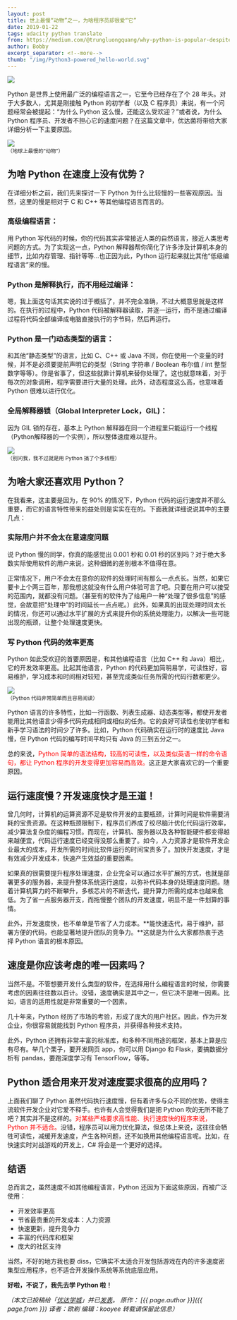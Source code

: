 ```yaml
---
layout: post
title: 世上最慢“动物”之一，为啥程序员却很爱“它”
date: 2019-01-22
tags: udacity python translate
from: https://medium.com/@trungluongquang/why-python-is-popular-despite-being-super-slow-83a8320412a9
author: Bobby
excerpt_separator: <!--more-->
thumb: "/img/Python3-powered_hello-world.svg"
---
```

<img src="/img/udacity/udalogo.gif">

Python 是世界上使用最广泛的编程语言之一，它至今已经存在了个 28 年头。对于大多数人，尤其是刚接触 Python 的初学者（以及 C 程序员）来说，有一个问题经常会被提起：“为什么 Python 这么慢，还能这么受欢迎？”或者说，为什么 Python 程序员、开发者不担心它的速度问题？在这篇文章中，优达菌将带给大家详细分析一下主要原因。
<!--more-->

<img src="/img/123edasdf3.webp"><br><small>（地球上最慢的“动物”）</small>

## 为啥 Python 在速度上没有优势？

在详细分析之前，我们先来探讨一下 Python 为什么比较慢的一些客观原因。当然，这里的慢是相对于 C 和 C++ 等其他编程语言而言的。


### 高级编程语言：

用 Python 写代码的时候，你的代码其实非常接近人类的自然语言，接近人类思考问题的方式。为了实现这一点，Python 解释器帮你简化了许多涉及计算机本身的细节，比如内存管理、指针等等…也正因为此，Python 运行起来就比其他“低级编程语言”来的慢。


### Python 是解释执行，而不用经过编译：

嗯，我上面这句话其实说的过于概括了，并不完全准确，不过大概意思就是这样的。在执行的过程中，Python 代码被解释器读取，并逐一运行，而不是通过编译过程将代码全部编译成电脑直接执行的字节码，然后再运行。


### Python 是一门动态类型的语言：

和其他“静态类型”的语言，比如 C、C++ 或 Java 不同，你在使用一个变量的时候，并不是必须要提前声明它的类型（String 字符串 / Boolean 布尔值 / int 整型数字等等）。你是省事了，但这些就靠计算机来替你处理了。这也就意味着，对于每次的对象调用，程序需要进行大量的处理。此外，动态程度这么高，也意味着 Python 很难以进行优化。


### 全局解释器锁（Global Interpreter Lock，GIL)：

因为 GIL 锁的存在，基本上 Python 解释器在同一个进程里只能运行一个线程（Python解释器的一个实例），所以整体速度难以提升。

<img src="/img/multi-threading-python.webp"><br><small>（别问我，我不过就是用 Python 搞了个多线程）</small>

## 为啥大家还喜欢用 Python？

在我看来，这主要是因为，在 90% 的情况下，Python 代码的运行速度并不那么重要，而它的语言特性带来的益处则是实实在在的。下面我就详细说说其中的主要几点：


### 实际用户并不会太在意速度问题

说 Python 慢的同学，你真的能感觉出 0.001 秒和 0.01 秒的区别吗？对于绝大多数实际使用软件的用户来说，这种细微的差别根本不值得在意。

正常情况下，用户不会太在意你的软件的处理时间有那么一点点长。当然，如果它要卡上个两三百年，那我想这就没有什么用户体验可言了吧。只要在用户可以接受的范围内，就都没有问题。（甚至有的软件为了给用户一种“处理了很多信息”的感觉，会故意把“处理中”的时间延长一点点呢。）此外，如果真的出现处理时间太长的情况，你还可以通过水平扩展的方式来提升你的系统处理能力，以解决一些可能出现的瓶颈，让整个处理速度更快。

### 写 Python 代码的效率更高

Python 如此受欢迎的首要原因是，和其他编程语言（比如 C++ 和 Java）相比，它的开发效率更高。比起其他语言，Python 的代码更加简明易学，可读性好，容易维护，学习成本和时间相对较短，甚至完成类似任务所需的代码行数都更少。

<img src="/img/6343refdgggggr40.webp"><br><small>（Python 代码非常简单而且容易阅读）</small>

Python 语言的许多特性，比如一行函数、列表生成器、动态类型等，都使开发者能用比其他语言少得多代码完成相同或相似的任务。它的良好可读性也使初学者和新手学习语法的时间少了许多。比如，Python 代码确实在运行时的速度比 Java 慢，但 Python 代码的编写时间平均只有 Java 的三到五分之一。

总的来说，<span style="color:red;">Python 简单的语法结构，较高的可读性，以及类似英语一样的命令语句，都让 Python 程序的开发变得更加容易而高效。</span>这正是大家喜欢它的一个重要原因。

## 运行速度慢？开发速度快才是王道！

曾几何时，计算机的运算资源不足是软件开发的主要瓶颈，计算时间是软件需要消耗的宝贵资源。在这种瓶颈限制下，程序员们养成了绞尽脑汁优化代码运行效率，减少算法复杂度的编程习惯。而现在，计算机、服务器以及各种智能硬件都变得越来越便宜，代码运行速度已经变得没那么重要了。如今，人力资源才是软件开发企业最大的成本，开发所需的时间比软件运行的时间宝贵多了。加快开发速度，才是有效减少开发成本，快速产生效益的重要因素。

如果真的很需要提升程序处理速度，企业完全可以通过水平扩展的方式，也就是部署更多的服务器，来提升整体系统运行速度，以弥补代码本身的处理速度问题。随着计算机算力的不断攀升，多核芯片的不断迭代，提升算力所需的成本也越来愈低。为了省一点服务器开支，而拖慢整个团队的开发速度，明显不是一件划算的事情。

此外，开发速度快，也不单单是节省了人力成本。**能快速迭代，易于维护，部署方便的代码，也能显著地提升团队的竞争力。**这就是为什么大家都热衷于选择 Python 语言的根本原因。

## 速度是你应该考虑的唯一因素吗？

当然不是。不管想要开发什么类型的软件，在选择用什么编程语言的时候，你需要考虑的因素往往数以百计。没错，速度确实是其中之一，但它决不是唯一因素。比如，语言的适用性就是非常重要的一个因素。

几十年来，Python 经历了市场的考验，形成了庞大的用户社区。因此，作为开发企业，你很容易就能找到 Python 程序员，并获得各种技术支持。

此外，Python 还拥有非常丰富的标准库，和多种不同用途的框架，基本上算是应有尽有。举几个栗子，要开发网页 app，你可以用 Django 和 Flask，要搞数据分析有 pandas，要跑深度学习有 TensorFlow，等等。

## Python 适合用来开发对速度要求很高的应用吗？

上面我们聊了 Python 虽然代码执行速度慢，但有着许多与众不同的优势，使得主流软件开发企业对它爱不释手。也许有人会觉得我们是把 Python 吹的无所不能了吧？其实并不是这样的。<span style="color:red;">对某些严格要求高性能、执行速度快的程序来说，Python 并不适合。</span>没错，程序员可以用力优化算法，但总体上来说，这往往会牺牲可读性，减缓开发速度，产生各种问题，还不如换用其他编程语言呢。比如，在快速实时对战游戏的开发上，C# 将会是一个更好的选择。

## 结语

总而言之，虽然速度不如其他编程语言，Python 还因为下面这些原因，而被广泛使用：

* 开发效率更高
* 节省最贵重的开发成本：人力资源
* 快速更新，提升竞争力
* 丰富的代码库和框架
* 庞大的社区支持

当然，不好的地方我也要 diss，它确实不太适合开发包括游戏在内的许多速度密集型应用程序，也不适合开发操作系统等系统底层应用。

**好啦，不说了，我先去学 Python 啦！**

_（本文已投稿给「[优达学城](https://cn.udacity.com)」并已[发表](https://mp.weixin.qq.com/s/pgJS0eZhIQjI_7DzMdhzSw)。 原作： [{{ page.author }}]({{ page.from }}) 译者：欧剃 编辑：kooyee 转载请保留此信息）_